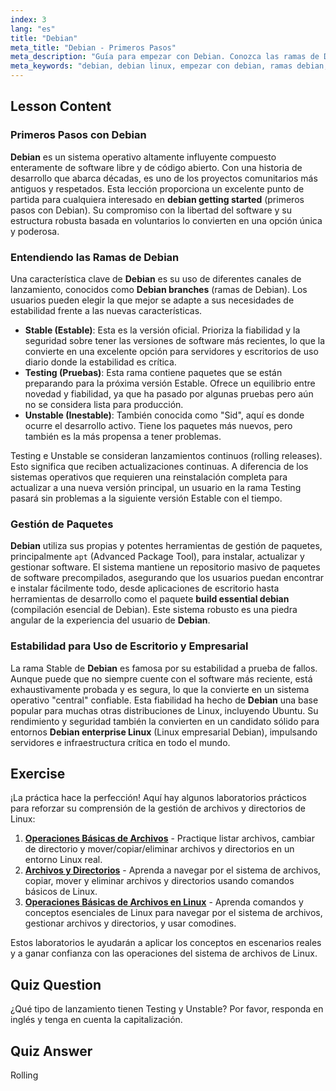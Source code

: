 ```yaml
---
index: 3
lang: "es"
title: "Debian"
meta_title: "Debian - Primeros Pasos"
meta_description: "Guía para empezar con Debian. Conozca las ramas de Debian (Estable, Testing, Inestable), su potente gestión de paquetes y por qué su estabilidad lo convierte en una opción principal para escritorios y sistemas empresariales basados en Debian."
meta_keywords: "debian, debian linux, empezar con debian, ramas debian, debian enterprise linux, build essential debian, distribución linux, gestión de paquetes, tutorial linux"
---
```


## Lesson Content

### Primeros Pasos con Debian

**Debian** es un sistema operativo altamente influyente compuesto enteramente de software libre y de código abierto. Con una historia de desarrollo que abarca décadas, es uno de los proyectos comunitarios más antiguos y respetados. Esta lección proporciona un excelente punto de partida para cualquiera interesado en **debian getting started** (primeros pasos con Debian). Su compromiso con la libertad del software y su estructura robusta basada en voluntarios lo convierten en una opción única y poderosa.

### Entendiendo las Ramas de Debian

Una característica clave de **Debian** es su uso de diferentes canales de lanzamiento, conocidos como **Debian branches** (ramas de Debian). Los usuarios pueden elegir la que mejor se adapte a sus necesidades de estabilidad frente a las nuevas características.

- **Stable (Estable)**: Esta es la versión oficial. Prioriza la fiabilidad y la seguridad sobre tener las versiones de software más recientes, lo que la convierte en una excelente opción para servidores y escritorios de uso diario donde la estabilidad es crítica.
- **Testing (Pruebas)**: Esta rama contiene paquetes que se están preparando para la próxima versión Estable. Ofrece un equilibrio entre novedad y fiabilidad, ya que ha pasado por algunas pruebas pero aún no se considera lista para producción.
- **Unstable (Inestable)**: También conocida como "Sid", aquí es donde ocurre el desarrollo activo. Tiene los paquetes más nuevos, pero también es la más propensa a tener problemas.

Testing e Unstable se consideran lanzamientos continuos (rolling releases). Esto significa que reciben actualizaciones continuas. A diferencia de los sistemas operativos que requieren una reinstalación completa para actualizar a una nueva versión principal, un usuario en la rama Testing pasará sin problemas a la siguiente versión Estable con el tiempo.

### Gestión de Paquetes

**Debian** utiliza sus propias y potentes herramientas de gestión de paquetes, principalmente `apt` (Advanced Package Tool), para instalar, actualizar y gestionar software. El sistema mantiene un repositorio masivo de paquetes de software precompilados, asegurando que los usuarios puedan encontrar e instalar fácilmente todo, desde aplicaciones de escritorio hasta herramientas de desarrollo como el paquete **build essential debian** (compilación esencial de Debian). Este sistema robusto es una piedra angular de la experiencia del usuario de **Debian**.

### Estabilidad para Uso de Escritorio y Empresarial

La rama Stable de **Debian** es famosa por su estabilidad a prueba de fallos. Aunque puede que no siempre cuente con el software más reciente, está exhaustivamente probada y es segura, lo que la convierte en un sistema operativo "central" confiable. Esta fiabilidad ha hecho de **Debian** una base popular para muchas otras distribuciones de Linux, incluyendo Ubuntu. Su rendimiento y seguridad también la convierten en un candidato sólido para entornos **Debian enterprise Linux** (Linux empresarial Debian), impulsando servidores e infraestructura crítica en todo el mundo.

## Exercise

¡La práctica hace la perfección! Aquí hay algunos laboratorios prácticos para reforzar su comprensión de la gestión de archivos y directorios de Linux:

1. **[Operaciones Básicas de Archivos](https://labex.io/es/labs/linux-basic-files-operations-270248)** - Practique listar archivos, cambiar de directorio y mover/copiar/eliminar archivos y directorios en un entorno Linux real.
2. **[Archivos y Directorios](https://labex.io/es/labs/linux-files-and-directories-270246)** - Aprenda a navegar por el sistema de archivos, copiar, mover y eliminar archivos y directorios usando comandos básicos de Linux.
3. **[Operaciones Básicas de Archivos en Linux](https://labex.io/es/labs/linux-basic-file-operations-in-linux-18001)** - Aprenda comandos y conceptos esenciales de Linux para navegar por el sistema de archivos, gestionar archivos y directorios, y usar comodines.

Estos laboratorios le ayudarán a aplicar los conceptos en escenarios reales y a ganar confianza con las operaciones del sistema de archivos de Linux.

## Quiz Question

¿Qué tipo de lanzamiento tienen Testing y Unstable? Por favor, responda en inglés y tenga en cuenta la capitalización.

## Quiz Answer

Rolling
